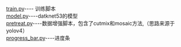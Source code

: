 [train.py](https://github.com/muzixt/muzixt.github.io/blob/20204dd8ed32cf00b4cb03530548b6ce3d57f440/darknet/train.py)---- 训练脚本  
[model.py](https://github.com/muzixt/muzixt.github.io/blob/20204dd8ed32cf00b4cb03530548b6ce3d57f440/darknet/model.py)----datknet53的模型  
[pretreat.py](https://github.com/muzixt/muzixt.github.io/blob/20204dd8ed32cf00b4cb03530548b6ce3d57f440/darknet/pretreat.py)----数据增强脚本，包含了cutmix和mosaic方法,（思路来源于yolov4）  
[progress_bar.py](https://github.com/muzixt/muzixt.github.io/blob/20204dd8ed32cf00b4cb03530548b6ce3d57f440/darknet/progress_bar.py)----进度条
